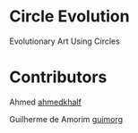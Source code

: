 # Circle Evolution
 Evolutionary Art Using Circles

# Contributors

Ahmed
[ahmedkhalf](http://github.com/ahmedkhalf)

Guilherme de Amorim
[guimorg](http://github.com/guimorg)
